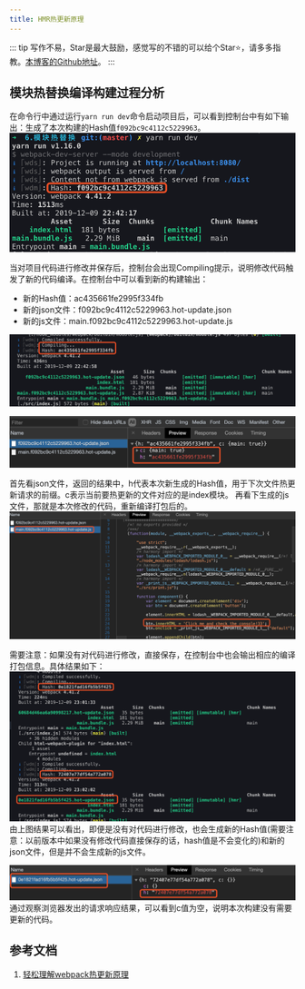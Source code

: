 ```yaml
---
title: HMR热更新原理
---
```

::: tip
写作不易，Star是最大鼓励，感觉写的不错的可以给个Star⭐，请多多指教。[本博客的Github地址](https://github.com/liujie2019/VuePress-Blog)。
:::
## 模块热替换编译构建过程分析
在命令行中通过运行`yarn run dev`命令启动项目后，可以看到控制台中有如下输出：生成了本次构建的Hash值`f092bc9c4112c5229963`。
![](https://github.com/liujie2019/static_data/blob/master/img/20191209224850.png?raw=true)

当对项目代码进行修改并保存后，控制台会出现Compiling提示，说明修改代码触发了新的代码编译。在控制台中可以看到新的构建输出：
* 新的Hash值：ac435661fe2995f334fb
* 新的json文件：f092bc9c4112c5229963.hot-update.json
* 新的js文件：main.f092bc9c4112c5229963.hot-update.js

![](https://github.com/liujie2019/static_data/blob/master/img/20191209225353.png?raw=true)

![](https://github.com/liujie2019/static_data/blob/master/img/20191209225829.png?raw=true)

首先看json文件，返回的结果中，h代表本次新生成的Hash值，用于下次文件热更新请求的前缀。c表示当前要热更新的文件对应的是index模块。
再看下生成的js文件，那就是本次修改的代码，重新编译打包后的。
![](https://github.com/liujie2019/static_data/blob/master/img/20191209225942.png)

需要注意：如果没有对代码进行修改，直接保存，在控制台中也会输出相应的编译打包信息。具体结果如下：
![](https://github.com/liujie2019/static_data/blob/master/img/20191209230314.png)
由上图结果可以看出，即便是没有对代码进行修改，也会生成新的Hash值(需要注意：以前版本中如果没有修改代码直接保存的话，hash值是不会变化的)和新的json文件，但是并不会生成新的js文件。

![](https://github.com/liujie2019/static_data/blob/master/img/20191209230348.png)
通过观察浏览器发出的请求响应结果，可以看到c值为空，说明本次构建没有需要更新的代码。


## 参考文档
1. [轻松理解webpack热更新原理](https://juejin.im/post/5de0cfe46fb9a071665d3df0)